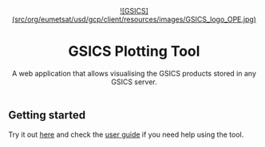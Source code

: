 
<div align="center">
  <a href=http://gsics.wmo.int/ alt="GSICS Homepage">
    ![GSICS](src/org/eumetsat/usd/gcp/client/resources/images/GSICS_logo_OPE.jpg)
  </a>
</div>

<h1 align="center">GSICS Plotting Tool</h1>

<div align="center">
 A web application that allows visualising the GSICS products stored in any GSICS server.
</div>

<br />

## Getting started
Try it out [here][GSICS Plotting Tool Demo] and check the [user guide] if you need help using the tool.


[GSICS Homepage]:http://gsics.wmo.int/
[Logo]:src/org/eumetsat/usd/gcp/client/resources/images/GSICS_logo_OPE.jpg
[GSICS Plotting Tool Demo]:http://gsics.tools.eumetsat.int/plotter
[User Guide]:src/org/eumetsat/usd/gcp/client/resources/pdf/GSICS_Plotting_Tool_UserGuide.pdf
